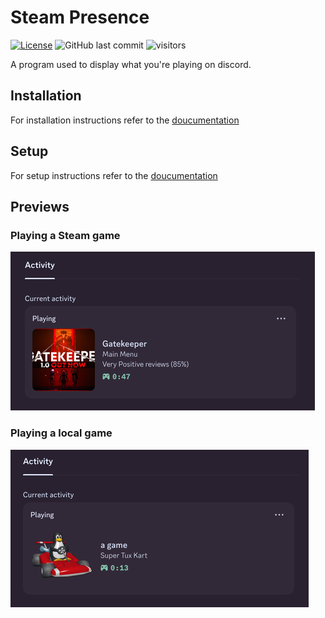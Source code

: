 # Steam Presence
[![License](https://shields.io/github/license/justtemmie/steam-presence?color=purple)](https://www.gnu.org/licenses/gpl-3.0-standalone.html)
![GitHub last commit](https://img.shields.io/github/last-commit/justtemmie/steam-presence)
![visitors](https://visitor-badge.laobi.icu/badge?page_id=justtemmie.steam-presence)

A program used to display what you're playing on discord.

## Installation

For installation instructions refer to the [doucumentation](./documentation/installation.md)

## Setup

For setup instructions refer to the [doucumentation](./documentation/setup.md)

## Previews

### Playing a Steam game
![Steam Presence displaying gatekeeper](./documentation/images/gatekeeper-steam.png)

### Playing a local game
![Steam Presence displaying super tux kart](./documentation/images/supertuxkart-local.png)

